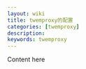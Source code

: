 ```yaml
---
layout: wiki
title: twemproxy的配置
categories: [twemproxy]
description: 
keywords: twemproxy
---
```


Content here
